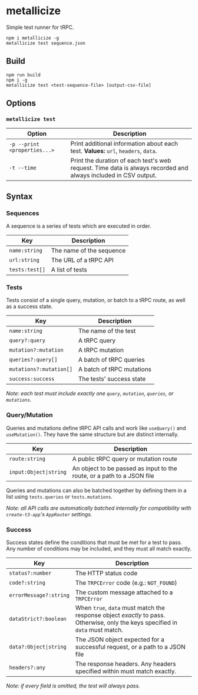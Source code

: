 # metallicize

Simple test runner for tRPC.

```
npm i metallicize -g
metallicize test sequence.json
```

## Build
```
npm run build
npm i -g
metallicize test <test-sequence-file> [output-csv-file]
```

## Options
### `metallicize test`
|Option|Description|
|---|---
|`-p --print <properties...>`|Print additional information about each test. **Values:** `url`, `headers`, `data`.
|`-t --time`|Print the duration of each test's web request. Time data is always recorded and always included in CSV output.

## Syntax
### Sequences
A sequence is a series of tests which are executed in order.

|Key|Description|
|---|---
|`name:string`|The name of the sequence
|`url:string`|The URL of a tRPC API
|`tests:test[]`|A list of tests

### Tests
Tests consist of a single query, mutation, or batch to a tRPC route, as well as a success state.

|Key|Description|
|---|---
|`name:string`|The name of the test
|`query?:query`|A tRPC query
|`mutation?:mutation`|A tRPC mutation
|`queries?:query[]`|A batch of tRPC queries
|`mutations?:mutation[]`|A batch of tRPC mutations
|`success:success`|The tests' success state

*Note: each test must include exactly one `query`, `mutation`, `queries`, or `mutations`.*

### Query/Mutation
Queries and mutations define tRPC API calls and work like `useQuery()` and `useMutation()`. They have the same structure but are distinct internally.

|Key|Description|
|---|---
|`route:string`|A public tRPC query or mutation route
|`input:Object\|string`|An object to be passed as input to the route, or a path to a JSON file

Queries and mutations can also be batched together by defining them in a list using `tests.queries` or `tests.mutations`.

*Note: all API calls are automatically batched internally for compatibility with `create-t3-app`'s `AppRouter` settings.*

### Success
Success states define the conditions that must be met for a test to pass. Any number of conditions may be included, and they must all match exactly.

|Key|Description|
|---|---
`status?:number`|The HTTP status code
`code?:string`|The `TRPCError` code (e.g.: `NOT_FOUND`)
`errorMessage?:string`|The custom message attached to a `TRPCError`
`dataStrict?:boolean`|When `true`, `data` must match the response object *exactly* to pass. Otherwise, only the keys specified in `data` must match.
`data?:Object\|string`|The JSON object expected for a successful request, or a path to a JSON file
`headers?:any`|The response headers. Any headers specified within must match exactly.

*Note: if every field is omitted, the test will always pass.*